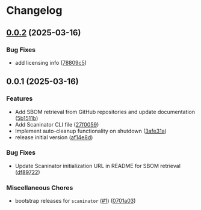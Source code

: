 # Changelog

## [0.0.2](https://github.com/sbominator/scaninator/compare/v0.0.1...v0.0.2) (2025-03-16)


### Bug Fixes

* add licensing info ([78809c5](https://github.com/sbominator/scaninator/commit/78809c532153fbe420c8d417f9e2a61c98e06298))

## 0.0.1 (2025-03-16)


### Features

* Add SBOM retrieval from GitHub repositories and update documentation ([5b1511b](https://github.com/sbominator/scaninator/commit/5b1511bf32f2de92fdd2c75c435018b8578fa322))
* Add Scaninator CLI file ([27f0059](https://github.com/sbominator/scaninator/commit/27f00593f20e43718423497899373e9c4440551e))
* Implement auto-cleanup functionality on shutdown ([3afe31a](https://github.com/sbominator/scaninator/commit/3afe31ac3a1bb5747bb6d5a125c49b05c4e1ec07))
* release initial version ([af14e8d](https://github.com/sbominator/scaninator/commit/af14e8d77c464257fe0fd1753e2ebd211e9864ec))


### Bug Fixes

* Update Scaninator initialization URL in README for SBOM retrieval ([df89722](https://github.com/sbominator/scaninator/commit/df8972249076f7e487cf2639c41e602e53235e48))


### Miscellaneous Chores

* bootstrap releases for `scaninator` ([#1](https://github.com/sbominator/scaninator/issues/1)) ([0701a03](https://github.com/sbominator/scaninator/commit/0701a0390c7af6bddc0041db957bcf73138dac59))
